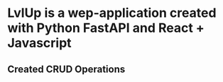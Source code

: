 # LvlUp is a wep-application created with Python FastAPI and React + Javascript

## Created CRUD Operations